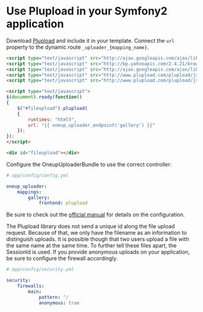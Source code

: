 Use Plupload in your Symfony2 application
=========================================

Download [Plupload](http://http://www.plupload.com/) and include it in your template. Connect the `url` property to the dynamic route `_uploader_{mapping_name}`.

```html
<script type="text/javascript" src="http://ajax.googleapis.com/ajax/libs/jquery/1.9.1/jquery.min.js"></script>
<script type="text/javascript" src="http://bp.yahooapis.com/2.4.21/browserplus-min.js"></script>
<script type="text/javascript" src="http://ajax.googleapis.com/ajax/libs/jqueryui/1.8.9/jquery-ui.min.js"></script>
<script type="text/javascript" src="http://www.plupload.com/plupload/js/plupload.full.js"></script>
<script type="text/javascript" src="http://www.plupload.com/plupload/js/jquery.ui.plupload/jquery.ui.plupload.js"></script>

<script type="text/javascript">
$(document).ready(function()
{
    $("#fileupload").plupload(
    {
        runtimes: "html5",
        url: "{{ oneup_uploader_endpoint('gallery') }}"
    });
});
</script>

<div id="fileupload"></div>
```

Configure the OneupUploaderBundle to use the correct controller:

```yaml
# app/config/config.yml

oneup_uploader:
    mappings:
        gallery:
            frontend: plupload
```

Be sure to check out the [official manual](http://www.plupload.com/documentation.php) for details on the configuration.

The Plupload library does not send a unique id along the file upload request. Because of that, we only have the filename as an information to distinguish uploads. It is possible though that two users upload a file with the same name at the same time. To further tell these files apart, the SessionId is used. If you provide anonymous uploads on your application, be sure to configure the firewall accordingly.

```yml
# app/config/security.yml

security:
    firewalls:
        main:
            pattern: ^/
            anonymous: true
```